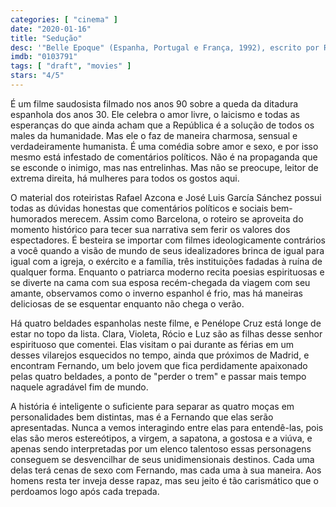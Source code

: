 ```yaml
---
categories: [ "cinema" ]
date: "2020-01-16"
title: "Sedução"
desc: '"Belle Epoque" (Espanha, Portugal e França, 1992), escrito por Rafael Azcona e José Luis García Sánchez, dirigido por Fernando Trueba, com Penélope Cruz, Miriam Díaz-Aroca e Gabino Diego. Um filme em DVD que eu vi a primeira vez décadas atrás pela coleção de VHSs da Folha.'
imdb: "0103791"
tags: [ "draft", "movies" ]
stars: "4/5"
---
```

É um filme saudosista filmado nos anos 90 sobre a queda da ditadura espanhola dos anos 30. Ele celebra o amor livre, o laicismo e todas as esperanças do que ainda acham que a República é a solução de todos os males da humanidade. Mas ele o faz de maneira charmosa, sensual e verdadeiramente humanista. É uma comédia sobre amor e sexo, e por isso mesmo está infestado de comentários políticos. Não é na propaganda que se esconde o inimigo, mas nas entrelinhas. Mas não se preocupe, leitor de extrema direita, há mulheres para todos os gostos aqui.

O material dos roteiristas Rafael Azcona e José Luis García Sánchez possui todas as dúvidas honestas que comentários políticos e sociais bem-humorados merecem. Assim como Barcelona, o roteiro se aproveita do momento histórico para tecer sua narrativa sem ferir os valores dos espectadores. É besteira se importar com filmes ideologicamente contrários a você quando a visão de mundo de seus idealizadores brinca de igual para igual com a igreja, o exército e a família, três instituições fadadas à ruína de qualquer forma. Enquanto o patriarca moderno recita poesias espirituosas e se diverte na cama com sua esposa recém-chegada da viagem com seu amante, observamos como o inverno espanhol é frio, mas há maneiras deliciosas de se esquentar enquanto não chega o verão.

Há quatro beldades espanholas neste filme, e Penélope Cruz está longe de estar no topo da lista. Clara, Violeta, Rócio e Luz são as filhas desse senhor espirituoso que comentei. Elas visitam o pai durante as férias em um desses vilarejos esquecidos no tempo, ainda que próximos de Madrid, e encontram Fernando, um belo jovem que fica perdidamente apaixonado pelas quatro beldades, a ponto de "perder o trem" e passar mais tempo naquele agradável fim de mundo.

A história é inteligente o suficiente para separar as quatro moças em personalidades bem distintas, mas é a Fernando que elas serão apresentadas. Nunca a vemos interagindo entre elas para entendê-las, pois elas são meros estereótipos, a virgem, a sapatona, a gostosa e a viúva, e apenas sendo interpretadas por um elenco talentoso essas personagens conseguem se desvencilhar de seus unidimensionais destinos. Cada uma delas terá cenas de sexo com Fernando, mas cada uma à sua maneira. Aos homens resta ter inveja desse rapaz, mas seu jeito é tão carismático que o perdoamos logo após cada trepada.
